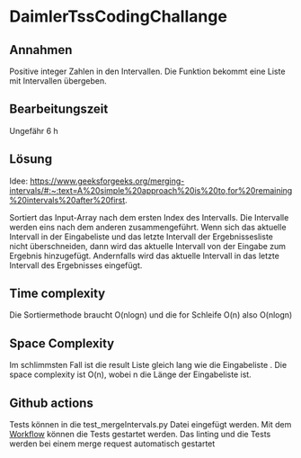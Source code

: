 # DaimlerTssCodingChallange

## Annahmen
 Positive integer Zahlen in den Intervallen.
 Die Funktion bekommt eine Liste mit Intervallen übergeben.

## Bearbeitungszeit
Ungefähr 6 h

## Lösung
Idee: https://www.geeksforgeeks.org/merging-intervals/#:~:text=A%20simple%20approach%20is%20to,for%20remaining%20intervals%20after%20first.

Sortiert das Input-Array nach dem ersten Index des Intervalls.
Die Intervalle werden eins nach dem anderen zusammengeführt. Wenn sich das aktuelle Intervall in der Eingabeliste und das letzte Intervall der Ergebnissesliste nicht überschneiden, dann wird das aktuelle Intervall von der Eingabe zum Ergebnis hinzugefügt. Andernfalls wird das aktuelle Intervall in das letzte Intervall des Ergebnisses eingefügt.


## Time complexity
Die Sortiermethode braucht O(nlogn) und die for Schleife O(n) also O(nlogn)

## Space Complexity
Im schlimmsten Fall ist die result Liste gleich lang wie die Eingabeliste . Die space complexity ist O(n), wobei n die Länge der Eingabeliste ist.

## Github actions
Tests können in die test_mergeIntervals.py Datei eingefügt werden.
Mit dem [Workflow](https://github.com/DennisWeggenmann/DaimlerTssCodingChallange/actions/workflows/manual_workflow.yml) können die Tests gestartet werden. 
Das linting und die Tests werden bei einem merge request automatisch gestartet 

